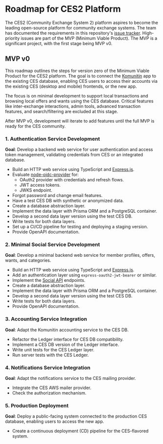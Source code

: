 # Roadmap for CES2 Platform

The CES2 (Community Exchange System 2) platform aspires to become the leading open-source platform for community exchange systems. The team has documented the requirements in this repository's [issue tracker](https://github.com/community-exchange-network/ces2/issues). High-priority issues are part of the MVP (Minimum Viable Product). The MVP is a significant project, with the first stage being MVP v0.

## MVP v0

This roadmap outlines the steps for version zero of the Minimum Viable Product for the CES2 platform. The goal is to connect the [Komunitin](https://docs.komunitin.org/) app to the existing CES database, enabling CES users to access their accounts via the existing CES (desktop and mobile) frontends, or the new app.

The focus is on minimal development to support local transactions and browsing local offers and wants using the CES database. Critical features like inter-exchange interactions, admin tools, advanced transaction features, and search/filtering are excluded at this stage.

After MVP v0, development will iterate to add features until the full MVP is ready for the CES community.

### 1. Authentication Service Development

**Goal**: Develop a backend web service for user authentication and access token management, validating credentials from CES or an integrated database.

* Build an HTTP web service using TypeScript and [Express.js](http://Express.js).
* Evaluate [node-oidc-provider](https://github.com/panva/node-oidc-provider) for:
  * OAuth2 provider with credentials and refresh flows.
  * JWT access tokens.
  * JWKS endpoint.
* Forgot password and change email features.
* Have a test CES DB with synthetic or anonymized data.
* Create a database abstraction layer.
* Implement the data layer with Prisma ORM and a PostgreSQL container.
* Develop a second data layer version using the test CES DB.
* Write tests for both data layers.
* Set up a CI/CD pipeline for testing and deploying a staging version.
* Provide OpenAPI documentation.

### 2. Minimal Social Service Development

**Goal**: Develop a minimal backend web service for member profiles, offers, wants, and categories.

* Build an HTTP web service using TypeScript and [Express.js](http://Express.js).
* Add an authentication layer using `express-oauth2-jwt-bearer` or similar.
* Implement the [Social API](https://petstore.swagger.io/?url=https://raw.githubusercontent.com/komunitin/komunitin-api/refs/heads/master/social/openapi.yaml) endpoints.
* Create a database abstraction layer.
* Implement the data layer with Prisma ORM and a PostgreSQL container.
* Develop a second data layer version using the test CES DB.
* Write tests for both data layers.
* Provide OpenAPI documentation.

### 3. Accounting Service Integration

**Goal**: Adapt the Komunitin accounting service to the CES DB.

* Refactor the Ledger interface for CES DB compatibility.
* Implement a CES DB version of the Ledger interface.
* Write unit tests for the CES Ledger layer.
* Run server tests with the CES Ledger.

### 4. Notifications Service Integration

**Goal**: Adapt the notifications service to the CES mailing provider.

* Integrate the CES AWS mailer provider.
* Check the authorization mechanism.

### 5. Production Deployment

**Goal**: Deploy a public-facing system connected to the production CES database, enabling users to access the new app.

* Create a continuous deployment (CD) pipeline for the CES-flavored system.

